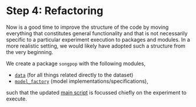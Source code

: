 # Step 4: Refactoring

Now is a good time to improve the structure of the code by moving everything
that constitutes general functionality and that is not necessarily specific 
to a particular experiment execution to packages and modules.
In a more realistic setting, we would likely have adopted such a structure 
from the very beginning.

We create a package `songpop` with the following modules,

  * [`data`](songpop/data.py) (for all things related directly to the dataset)
  * [`model_factory`](songpop/model_factory.py) (model implementations/specifications),

such that the updated [main script](run_classifier_evaluation.py) is focussed chiefly on the experiment to execute.